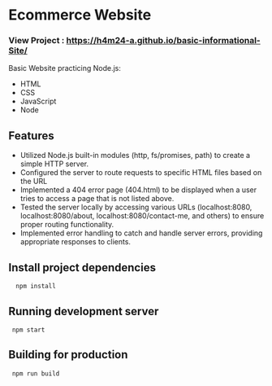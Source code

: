 # Ecommerce Website


### View Project : https://h4m24-a.github.io/basic-informational-Site/


Basic Website practicing Node.js:
- HTML 
- CSS
- JavaScript
- Node



## Features

- Utilized Node.js built-in modules (http, fs/promises, path) to create a simple HTTP server.
- Configured the server to route requests to specific HTML files based on the URL
- Implemented a 404 error page (404.html) to be displayed when a user tries to access a page that is not listed above.
- Tested the server locally by accessing various URLs (localhost:8080, localhost:8080/about, localhost:8080/contact-me, and others) to ensure proper routing functionality.
- Implemented error handling to catch and handle server errors, providing appropriate responses to clients.





## Install project dependencies



```
  npm install
```


## Running development server
```
 npm start
```

## Building for production
```
 npm run build
```